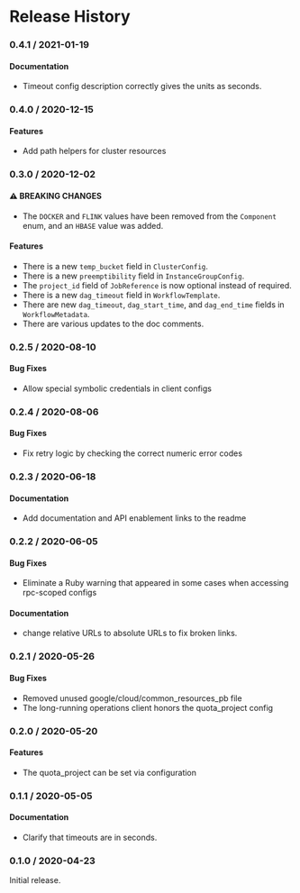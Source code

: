 # Release History

### 0.4.1 / 2021-01-19

#### Documentation

* Timeout config description correctly gives the units as seconds.

### 0.4.0 / 2020-12-15

#### Features

* Add path helpers for cluster resources

### 0.3.0 / 2020-12-02

#### ⚠ BREAKING CHANGES

* The `DOCKER` and `FLINK` values have been removed from the `Component` enum, and an `HBASE` value was added.

#### Features

* There is a new `temp_bucket` field in `ClusterConfig`.
* There is a new `preemptibility` field in `InstanceGroupConfig`.
* The `project_id` field of `JobReference` is now optional instead of required.
* There is a new `dag_timeout` field in `WorkflowTemplate`.
* There are new `dag_timeout`, `dag_start_time`, and `dag_end_time` fields in `WorkflowMetadata`.
* There are various updates to the doc comments.

### 0.2.5 / 2020-08-10

#### Bug Fixes

* Allow special symbolic credentials in client configs

### 0.2.4 / 2020-08-06

#### Bug Fixes

* Fix retry logic by checking the correct numeric error codes

### 0.2.3 / 2020-06-18

#### Documentation

* Add documentation and API enablement links to the readme

### 0.2.2 / 2020-06-05

#### Bug Fixes

* Eliminate a Ruby warning that appeared in some cases when accessing rpc-scoped configs

#### Documentation

* change relative URLs to absolute URLs to fix broken links.

### 0.2.1 / 2020-05-26

#### Bug Fixes

* Removed unused google/cloud/common_resources_pb file
* The long-running operations client honors the quota_project config

### 0.2.0 / 2020-05-20

#### Features

* The quota_project can be set via configuration

### 0.1.1 / 2020-05-05

#### Documentation

* Clarify that timeouts are in seconds.

### 0.1.0 / 2020-04-23

Initial release.
